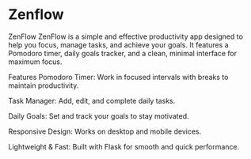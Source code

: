 # Zenflow
ZenFlow
ZenFlow is a simple and effective productivity app designed to help you focus, manage tasks, and achieve your goals. It features a Pomodoro timer, daily goals tracker, and a clean, minimal interface for maximum focus.

Features
Pomodoro Timer: Work in focused intervals with breaks to maintain productivity.

Task Manager: Add, edit, and complete daily tasks.

Daily Goals: Set and track your goals to stay motivated.

Responsive Design: Works on desktop and mobile devices.

Lightweight & Fast: Built with Flask for smooth and quick performance.
